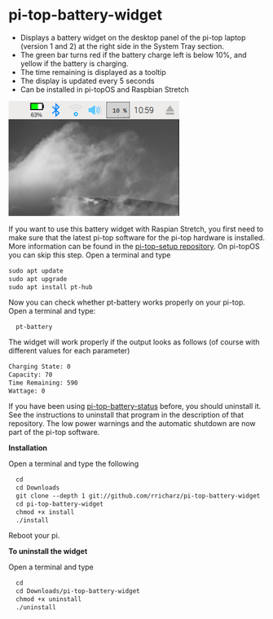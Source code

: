 # pi-top-battery-widget

- Displays a battery widget on the desktop panel of the pi-top laptop (version 1 and 2) at the right side
in the System Tray section.
- The green bar turns red if the battery charge left is below 10%, and yellow if the
battery is charging.
- The time remaining is displayed as a tooltip
- The display is updated every 5 seconds
- Can be installed in pi-topOS and Raspbian Stretch

![Alt text](icon.png?raw=true "panel with battery widget")

If you want to use this battery widget with Raspian Stretch, you first need to make sure
that the latest pi-top software for the pi-top hardware is installed. More
information can be found in the [pi-top-setup repository](http:github.com/rricharz/pi-top-setup). 
On pi-topOS you can skip this step. Open a terminal and type


```
sudo apt update
sudo apt upgrade
sudo apt install pt-hub
```

Now you can check whether pt-battery works properly on your pi-top.
Open a terminal and type:

```
  pt-battery
```

The widget will work properly if the output looks as follows (of course with different values
for each parameter)

```
Charging State: 0
Capacity: 70
Time Remaining: 590
Wattage: 0
```

If you have been using
[pi-top-battery-status](http://github.com/rricharz/pi-top-battery-status) before,
you should uninstall it. See the instructions to uninstall that program in the description
of that repository. The low power warnings and the automatic shutdown are now part of the
pi-top software.

**Installation**

Open a terminal and type the following

```
  cd
  cd Downloads
  git clone --depth 1 git://github.com/rricharz/pi-top-battery-widget
  cd pi-top-battery-widget
  chmod +x install
  ./install 
```

Reboot your pi.

**To uninstall the widget**

Open a terminal and type

```
  cd
  cd Downloads/pi-top-battery-widget
  chmod +x uninstall
  ./uninstall
```
